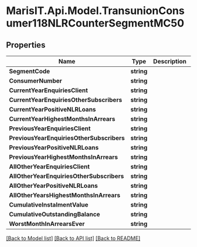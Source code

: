 
# MarisIT.Api.Model.TransunionConsumer118NLRCounterSegmentMC50

## Properties

Name | Type | Description | Notes
------------ | ------------- | ------------- | -------------
**SegmentCode** | **string** |  | [optional] 
**ConsumerNumber** | **string** |  | [optional] 
**CurrentYearEnquiriesClient** | **string** |  | [optional] 
**CurrentYearEnquiriesOtherSubscribers** | **string** |  | [optional] 
**CurrentYearPositiveNLRLoans** | **string** |  | [optional] 
**CurrentYearHighestMonthsInArrears** | **string** |  | [optional] 
**PreviousYearEnquiriesClient** | **string** |  | [optional] 
**PreviousYearEnquiriesOtherSubscribers** | **string** |  | [optional] 
**PreviousYearPositiveNLRLoans** | **string** |  | [optional] 
**PreviousYearHighestMonthsInArrears** | **string** |  | [optional] 
**AllOtherYearEnquiriesClient** | **string** |  | [optional] 
**AllOtherYearEnquiriesOtherSubscribers** | **string** |  | [optional] 
**AllOtherYearPositiveNLRLoans** | **string** |  | [optional] 
**AllOtherYearsHighestMonthsInArrears** | **string** |  | [optional] 
**CumulativeInstalmentValue** | **string** |  | [optional] 
**CumulativeOutstandingBalance** | **string** |  | [optional] 
**WorstMonthInArrearsEver** | **string** |  | [optional] 

[[Back to Model list]](../README.md#documentation-for-models)
[[Back to API list]](../README.md#documentation-for-api-endpoints)
[[Back to README]](../README.md)

